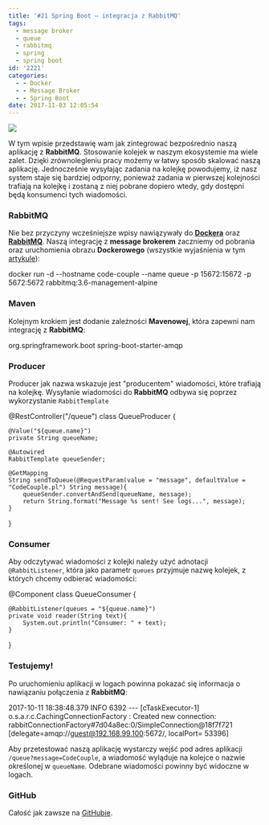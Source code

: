 ```yaml
---
title: '#21 Spring Boot – integracja z RabbitMQ'
tags:
  - message broker
  - queue
  - rabbitmq
  - spring
  - spring boot
id: '2221'
categories:
  - - Docker
  - - Message Broker
  - - Spring Boot
date: 2017-11-03 12:05:54
---
```


[![](http://codecouple.pl/wp-content/uploads/2017/02/springBootArt.png)](http://codecouple.pl/wp-content/uploads/2017/02/springBootArt.png)

W tym wpisie przedstawię wam jak zintegrować bezpośrednio naszą aplikację z **RabbitMQ**. Stosowanie kolejek w naszym ekosystemie ma wiele zalet. Dzięki zrównolegleniu pracy możemy w łatwy sposób skalować naszą aplikację. Jednocześnie wysyłając zadania na kolejkę powodujemy, iż nasz system staje się bardziej odporny, ponieważ zadania w pierwszej kolejności trafiają na kolejkę i zostaną z niej pobrane dopiero wtedy, gdy dostępni będą konsumenci tych wiadomości.
<!-- more -->
### RabbitMQ

Nie bez przyczyny wcześniejsze wpisy nawiązywały do **[Dockera](http://codecouple.pl/2017/10/13/20-spring-boot-szybki-start-z-dockerem/)** oraz [**RabbitMQ**](http://codecouple.pl/2017/10/27/message-broker-rabbitmq/). Naszą integrację z **message brokerem** zaczniemy od pobrania oraz uruchomienia obrazu **Dockerowego** (wszystkie wyjaśnienia w tym [artykule](http://codecouple.pl/2017/10/27/message-broker-rabbitmq/)):

docker run -d --hostname code-couple --name queue -p 15672:15672 -p 5672:5672 rabbitmq:3.6-management-alpine

### Maven

Kolejnym krokiem jest dodanie zależności **Mavenowej**, która zapewni nam integrację z **RabbitMQ**:

<dependency>
   <groupId>org.springframework.boot</groupId>
   <artifactId>spring-boot-starter-amqp</artifactId>
</dependency>

### Producer

Producer jak nazwa wskazuje jest "producentem" wiadomości, które trafiają na kolejkę. Wysyłanie wiadomości do **RabbitMQ** odbywa się poprzez wykorzystanie `RabbitTemplate`

@RestController("/queue")
class QueueProducer {

    @Value("${queue.name}")
    private String queueName;

    @Autowired
    RabbitTemplate queueSender;

    @GetMapping
    String sendToQueue(@RequestParam(value = "message", defaultValue = "CodeCouple.pl") String message){
        queueSender.convertAndSend(queueName, message);
        return String.format("Message %s sent! See logs...", message);
    }

}

### Consumer

Aby odczytywać wiadomości z kolejki należy użyć adnotacji `@RabbitListener`, która jako parametr `queues` przyjmuje nazwę kolejek, z których chcemy odbierać wiadomości:

@Component
class QueueConsumer {

    @RabbitListener(queues = "${queue.name}")
    private void reader(String text){
        System.out.println("Consumer: " + text);
    }

}

### Testujemy!

Po uruchomieniu aplikacji w logach powinna pokazać się informacja o nawiązaniu połączenia z **RabbitMQ**:

2017-10-11 18:38:48.379 INFO 6392 --- \[cTaskExecutor-1\] o.s.a.r.c.CachingConnectionFactory : Created new connection: 
rabbitConnectionFactory#7d04a8ec:0/SimpleConnection@18f7f721 \[delegate=amqp://guest@192.168.99.100:5672/, localPort= 53396\]

Aby przetestować naszą aplikację wystarczy wejść pod adres aplikacji `/queue?message=CodeCouple`, a wiadomość wyląduje na kolejce o nazwie określonej w `queueName`. Odebrane wiadomości powinny być widoczne w logach.

### GitHub

Całość jak zawsze na [GitHubie](https://github.com/kchrusciel/Spring-Boot-Examples).